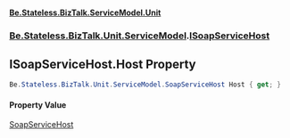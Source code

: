 #### [Be.Stateless.BizTalk.ServiceModel.Unit](README.md 'README')
### [Be.Stateless.BizTalk.Unit.ServiceModel](Be.Stateless.BizTalk.Unit.ServiceModel.md 'Be.Stateless.BizTalk.Unit.ServiceModel').[ISoapServiceHost](ISoapServiceHost.md 'Be.Stateless.BizTalk.Unit.ServiceModel.ISoapServiceHost')

## ISoapServiceHost.Host Property

```csharp
Be.Stateless.BizTalk.Unit.ServiceModel.SoapServiceHost Host { get; }
```

#### Property Value
[SoapServiceHost](SoapServiceHost.md 'Be.Stateless.BizTalk.Unit.ServiceModel.SoapServiceHost')